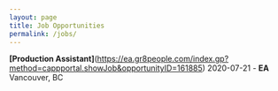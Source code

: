 ```yaml
---
layout: page
title: Job Opportunities
permalink: /jobs/
---
```


**[Production Assistant]**(https://ea.gr8people.com/index.gp?method=cappportal.showJob&opportunityID=161885)
2020-07-21 - **EA**
Vancouver, BC